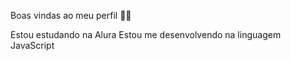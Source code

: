 Boas vindas ao meu perfil 💙💙

Estou estudando na Alura
Estou me desenvolvendo na linguagem JavaScript
